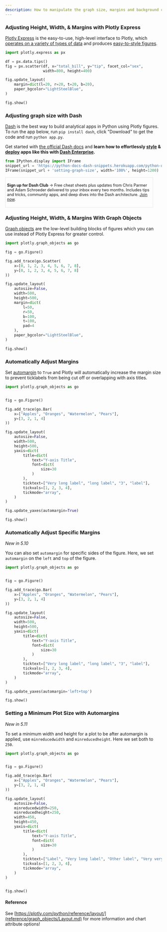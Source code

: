 ```yaml
---
description: How to manipulate the graph size, margins and background color.
---
```

### Adjusting Height, Width, & Margins with Plotly Express

[Plotly Express](plotly-express.md) is the easy-to-use, high-level interface to Plotly, which [operates on a variety of types of data](px-arguments.md) and produces [easy-to-style figures](styling-plotly-express.md).

```python
import plotly.express as px

df = px.data.tips()
fig = px.scatter(df, x="total_bill", y="tip", facet_col="sex",
                 width=800, height=400)

fig.update_layout(
    margin=dict(l=20, r=20, t=20, b=20),
    paper_bgcolor="LightSteelBlue",
)

fig.show()
```

### Adjusting graph size with Dash

[Dash](https://plotly.com/dash/) is the best way to build analytical apps in Python using Plotly figures. To run the app below, run `pip install dash`, click "Download" to get the code and run `python app.py`.

Get started  with [the official Dash docs](https://dash.plotly.com/installation) and **learn how to effortlessly [style](https://plotly.com/dash/design-kit/) & [deploy](https://plotly.com/dash/app-manager/) apps like this with <a class="plotly-red" href="https://plotly.com/dash/">Dash Enterprise</a>.**

```python hide_code=true
from IPython.display import IFrame
snippet_url = 'https://python-docs-dash-snippets.herokuapp.com/python-docs-dash-snippets/'
IFrame(snippet_url + 'setting-graph-size', width='100%', height=1200)
```

<div style="font-size: 0.9em;"><div style="width: calc(100% - 30px); box-shadow: none; border: thin solid rgb(229, 229, 229);"><div style="padding: 5px;"><div><p><strong>Sign up for Dash Club</strong> → Free cheat sheets plus updates from Chris Parmer and Adam Schroeder delivered to your inbox every two months. Includes tips and tricks, community apps, and deep dives into the Dash architecture.
<u><a href="https://go.plotly.com/dash-club?utm_source=Dash+Club+2022&utm_medium=graphing_libraries&utm_content=inline">Join now</a></u>.</p></div></div></div></div>


### Adjusting Height, Width, & Margins With Graph Objects

[Graph objects](graph-objects.md) are the low-level building blocks of figures which you can use instead of Plotly Express for greater control.

```python
import plotly.graph_objects as go

fig = go.Figure()

fig.add_trace(go.Scatter(
    x=[0, 1, 2, 3, 4, 5, 6, 7, 8],
    y=[0, 1, 2, 3, 4, 5, 6, 7, 8]
))

fig.update_layout(
    autosize=False,
    width=500,
    height=500,
    margin=dict(
        l=50,
        r=50,
        b=100,
        t=100,
        pad=4
    ),
    paper_bgcolor="LightSteelBlue",
)

fig.show()
```

### Automatically Adjust Margins

Set [automargin](reference/graph_objects/layout-package/XAxis.md#plotly.graph_objects.layout.XAxis.automargin) to `True` and Plotly will automatically increase the margin size to prevent ticklabels from being cut off or overlapping with axis titles.

```python
import plotly.graph_objects as go


fig = go.Figure()

fig.add_trace(go.Bar(
    x=["Apples", "Oranges", "Watermelon", "Pears"],
    y=[3, 2, 1, 4]
))

fig.update_layout(
    autosize=False,
    width=500,
    height=500,
    yaxis=dict(
        title=dict(
            text="Y-axis Title",
            font=dict(
                size=30
            )
        ),
        ticktext=["Very long label", "long label", "3", "label"],
        tickvals=[1, 2, 3, 4],
        tickmode="array",
    )
)

fig.update_yaxes(automargin=True)

fig.show()
```

### Automatically Adjust Specific Margins

*New in 5.10*

You can also set `automargin` for specific sides of the figure. Here, we set `automargin` on the `left` and `top` of the figure.

```python
import plotly.graph_objects as go


fig = go.Figure()

fig.add_trace(go.Bar(
    x=["Apples", "Oranges", "Watermelon", "Pears"],
    y=[3, 2, 1, 4]
))

fig.update_layout(
    autosize=False,
    width=500,
    height=500,
    yaxis=dict(
        title=dict(
            text="Y-axis Title",
            font=dict(
                size=30
            )
        ),
        ticktext=["Very long label", "long label", "3", "label"],
        tickvals=[1, 2, 3, 4],
        tickmode="array",
    )
)

fig.update_yaxes(automargin='left+top')

fig.show()
```

### Setting a Minimum Plot Size with Automargins

*New in 5.11*

To set a minimum width and height for a plot to be after automargin is applied, use `minreducedwidth` and `minreducedheight`. Here we set both to `250`.

```python
import plotly.graph_objects as go


fig = go.Figure()

fig.add_trace(go.Bar(
    x=["Apples", "Oranges", "Watermelon", "Pears"],
    y=[3, 2, 1, 4]
))

fig.update_layout(
    autosize=False,
    minreducedwidth=250,
    minreducedheight=250,
    width=450,
    height=450,
    yaxis=dict(
        title=dict(
            text="Y-axis Title",
            font=dict(
                size=30
            )
        ),
        ticktext=["Label", "Very long label", "Other label", "Very very long label"],
        tickvals=[1, 2, 3, 4],
        tickmode="array",
    )
)


fig.show()
```

#### Reference

See [https://plotly.com/python/reference/layout/](reference/graph_objects/Layout.md) for more information and chart attribute options!
